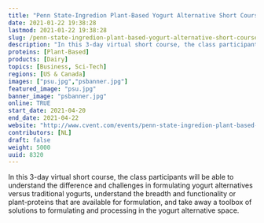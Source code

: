 ```yaml
---
title: "Penn State-Ingredion Plant-Based Yogurt Alternative Short Course"
date: 2021-01-22 19:38:28
lastmod: 2021-01-22 19:38:28
slug: /penn-state-ingredion-plant-based-yogurt-alternative-short-course
description: "In this 3-day virtual short course, the class participants will be able to understand the difference and challenges in formulating yogurt alternatives versus traditional yogurts, understand the breadth and functionality or plant-proteins that are available for formulation, and take away a toolbox of solutions to formulating and processing in the yogurt alternative space."
proteins: [Plant-Based]
products: [Dairy]
topics: [Business, Sci-Tech]
regions: [US & Canada]
images: ["psu.jpg","psbanner.jpg"]
featured_image: "psu.jpg"
banner_image: "psbanner.jpg"
online: TRUE
start_date: 2021-04-20
end_date: 2021-04-22
website: "http://www.cvent.com/events/penn-state-ingredion-plant-based-yogurt-alternative-short-course/event-summary-f6236e8d058f43928bebeb8f6e44ff5b.aspx"
contributors: [NL]
draft: false
weight: 5000
uuid: 8320
---
```

<p>In this 3-day virtual short course, the class participants will be able to understand the difference and challenges in formulating yogurt alternatives versus traditional yogurts, understand the breadth and functionality or plant-proteins that are available for formulation, and take away a toolbox of solutions to formulating and processing in the yogurt alternative space.</p>
